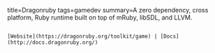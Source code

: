 title=Dragonruby
tags=gamedev
summary=A zero dependency, cross platform, Ruby runtime built on top of mRuby, libSDL, and LLVM.
~~~~~~

[Website](https://dragonruby.org/toolkit/game) | [Docs](http://docs.dragonruby.org/)

